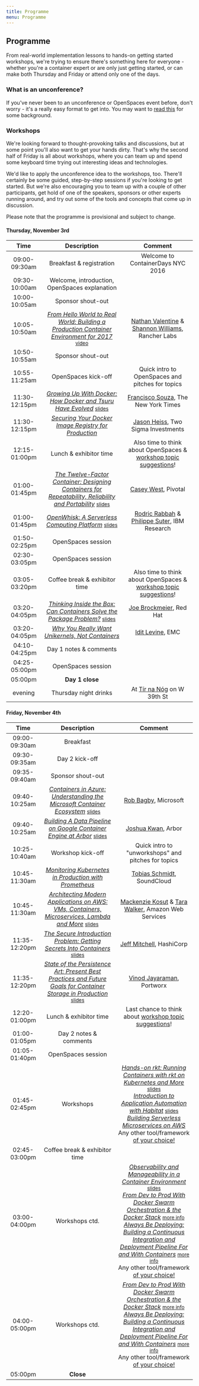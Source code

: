 ```yaml
---
title: Programme
menu: Programme
---
```


## Programme

From real-world implementation lessons to hands-on getting started workshops, we're trying to ensure there's something here for everyone - whether you're a container expert or are only just getting started, or can make both Thursday and Friday or attend only one of the days.

### What is an unconference?

If you've never been to an unconference or OpenSpaces event before, don't worry - it's a really easy format to get into. You may want to [read this](http://en.wikipedia.org/wiki/Unconference) for some background.

### <a name="workshops"></a>Workshops

We're looking forward to thought-provoking talks and discussions, but at some point you'll also want to get your hands dirty. That's why the second half of Friday is all about workshops, where you can team up and spend some keyboard time trying out interesting ideas and technologies.

We'd like to apply the unconference idea to the workshops, too. There'll certainly be some guided, step-by-step sessions if you're looking to get started. But we're also encouraging you to team up with a couple of other participants, get hold of one of the speakers, sponsors or other experts running around, and try out some of the tools and concepts that come up in discussion.

Please note that the programme is provisional and subject to change.

#### Thursday, November 3rd

| Time    | Description          | Comment |
|:-----------:|:-------------:|:-----------:|
| 09:00-09:30am | Breakfast & registration | Welcome to ContainerDays NYC 2016 |
| 09:30-10:00am | Welcome, introduction, OpenSpaces explanation | |
| 10:00-10:05am | Sponsor shout-out | |
| 10:05-10:50am | _[From Hello World to Real World: Building a Production Container Environment for 2017](/2016-nyc-programme#realworld)_ <span style="font-size: smaller">[video](https://www.youtube.com/watch?v=1pLO2bNspMs)</span> | [Nathan Valentine](../#speakers) & [Shannon Williams](../#speakers), Rancher Labs |
| 10:50-10:55am | Sponsor shout-out | |
| 10:55-11:25am | OpenSpaces kick-off | Quick intro to OpenSpaces and pitches for topics |
| 11:30-12:15pm | _[Growing Up With Docker: How Docker and Tsuru Have Evolved](/2016-nyc-programme#tsuru)_ <span style="font-size: smaller">[slides](http://www.slideshare.net/franciscosouza/growing-up-with-docker-how-docker-and-tsuru-have-evolved)</span> | [Francisco Souza](../#speakers), The New York Times |
| 11:30-12:15pm | _[Securing Your Docker Image Registry for Production](/2016-nyc-programme#registry)_ | [Jason Heiss](../#speakers), Two Sigma Investments |
| 12:15-01:00pm | Lunch & exhibitor time | Also time to think about OpenSpaces & [workshop topic suggestions](../#workshops)! |
| 01:00-01:45pm | _[The Twelve-Factor Container: Designing Containers for Repeatability, Reliability and Portability](/2016-nyc-programme#12factors)_ <span style="font-size: smaller">[slides](https://speakerdeck.com/caseywest/abstractions-pittsburgh-the-twelve-factor-container-plus-bonus)</span> | [Casey West](../#speakers), Pivotal |
| 01:00-01:45pm | _[OpenWhisk: A Serverless Computing Platform](/2016-nyc-programme#openwhisk)_ <span style="font-size: smaller">[slides](https://www.slideshare.net/DynamicInfraDays/containerdays-nyc-2016-openwhisk-a-serverless-computing-platform-rodric-rabbah-philippe-suter)</span> | [Rodric Rabbah](../#speakers) & [Philippe Suter](../#speakers), IBM Research |
| 01:50-02:25pm | OpenSpaces session | |
| 02:30-03:05pm | OpenSpaces session | |
| 03:05-03:20pm | Coffee break & exhibitor time | Also time to think about OpenSpaces & [workshop topic suggestions](../#workshops)! |
| 03:20-04:05pm | _[Thinking Inside the Box: Can Containers Solve the Package Problem?](/2016-nyc-programme#package)_ <span style="font-size: smaller">[slides](http://www.slideshare.net/jzb/thinking-inside-the-box-shared)</span> | [Joe Brockmeier](../#speakers), Red Hat |
| 03:20-04:05pm | _[Why You Really Want Unikernels, Not Containers](/2016-nyc-programme#unik)_ | [Idit Levine](../#speakers), EMC |
| 04:10-04:25pm | Day 1 notes & comments | |
| 04:25-05:00pm | OpenSpaces session | |
| 05:00pm | **Day 1 close** | |
| evening | Thursday night drinks | At [T&iacute;r na N&oacute;g](https://www.google.com/maps/dir/Microsoft+Technology+Center,+11+Times+Square,+New+York,+NY+10036/Tir+na+Nog+Times+Square,+315+W+39th+St,+New+York,+NY+10018/@40.7560053,-73.9931183,17z/) on W 39th St |

#### Friday, November 4th

| Time    | Description          | Comment |
|:-----------:|:-------------:|:-----------:|
| 09:00-09:30am | Breakfast | |
| 09:30-09:35am | Day 2 kick-off | |
| 09:35-09:40am | Sponsor shout-out | |
| 09:40-10:25am | _[Containers in Azure: Understanding the Microsoft Container Ecosystem](/2016-nyc-programme#azure)_ <span style="font-size: smaller">[slides](https://www.slideshare.net/DynamicInfraDays/containerdays-nyc-2016-containers-in-azure-understanding-the-microsoft-container-ecosystem-rob-bagby)</span> | [Rob Bagby](../#speakers), Microsoft |
| 09:40-10:25am | _[Building A Data Pipeline on Google Container Engine at Arbor](/2016-nyc-programme#arbor)_ <span style="font-size: smaller">[slides](https://docs.google.com/presentation/d/1NXL8-KCuSRKJWIKi9IfJ6fJ0LitdGZNc4l0Ww1JfX_0/pub?start=false&loop=false&delayms=3000)</span> | [Joshua Kwan](../#speakers), Arbor |
| 10:25-10:40am | Workshop kick-off | Quick intro to "unworkshops" and pitches for topics |
| 10:45-11:30am | _[Monitoring Kubernetes in Production with Prometheus](/2016-nyc-programme#prometheus)_ | [Tobias Schmidt](../#speakers), SoundCloud |
| 10:45-11:30am | _[Architecting Modern Applications on AWS: VMs, Containers, Microservices, Lambda and More](/2016-nyc-programme#aws)_ <span style="font-size: smaller">[slides](http://www.slideshare.net/tarawalker2/container-days-architecting-modern-apps-on-aws)</span> | [Mackenzie Kosut](../#speakers) & [Tara Walker](../#speakers), Amazon Web Services |
| 11:35-12:20pm | _[The Secure Introduction Problem: Getting Secrets Into Containers](/2016-nyc-programme#secrets)_ <span style="font-size: smaller">[slides](http://www.slideshare.net/DynamicInfraDays/containerdays-nyc-2016-the-secure-introduction-problem-getting-secrets-into-containers-jeff-mitchell)</span> | [Jeff Mitchell](../#speakers), HashiCorp |
| 11:35-12:20pm | _[State of the Persistence Art: Present Best Practices and Future Goals for Container Storage in Production](/2016-nyc-programme#storage)_ <span style="font-size: smaller">[slides](http://www.slideshare.net/DynamicInfraDays/containerdays-nyc-2016-state-of-the-persistence-art-present-best-practices-and-future-goals-for-container-storage-in-production-vinod-jayaraman)</span> | [Vinod Jayaraman](../#speakers), Portworx |
| 12:20-01:00pm | Lunch & exhibitor time | Last chance to think about [workshop topic suggestions](../#workshops)! |
| 01:00-01:05pm | Day 2 notes & comments | |
| 01:05-01:40pm | OpenSpaces session | |
| 01:45-02:45pm | Workshops | _[Hands-on rkt: Running Containers with rkt on Kubernetes and More](/2016-nyc-programme#rkt)_ <span style="font-size: smaller">[slides](https://docs.google.com/presentation/d/1JFMeUlB0t1gSDf9H-eMoSeEq9dRnD4WqL67nj9Xc4WM/pub?start=false&loop=false&delayms=3000)</span><br/>_[Introduction to Application Automation with Habitat](/2016-nyc-programme#habitat)_ <span style="font-size: smaller">[slides](http://www.slideshare.net/DynamicInfraDays/containerdays-nyc-2016-introduction-to-application-automation-with-habitat-julian-dunn)</span><br/>_[Building Serverless Microservices on AWS](/2016-nyc-programme#lambda)_<br/>Any other tool/framework [of your choice!](../#workshops) |
| 02:45-03:00pm | Coffee break & exhibitor time | |
| 03:00-04:00pm | Workshops ctd. | _[Observability and Manageability in a Container Environment](/2016-nyc-programme#observability)_ <span style="font-size: smaller">[slides](https://www.slideshare.net/DynamicInfraDays/containerdays-nyc-2016-observability-and-manageability-in-a-container-environment-tim-gross)</span><br/>_[From Dev to Prod With Docker Swarm Orchestration & the Docker Stack](/2016-nyc-programme#swarm)_ <span style="font-size: smaller">[more info](https://github.com/jpetazzo/orchestration-workshop)</span><br/>_[Always Be Deploying: Building a Continuous Integration and Deployment Pipeline For and With Containers](/2016-nyc-programme#cicd)_ <span style="font-size: smaller">[more info](https://github.com/CDNYC-Public/CDNYC-Pipes)</span><br/>Any other tool/framework [of your choice!](../#workshops) |
| 04:00-05:00pm | Workshops ctd. | _[From Dev to Prod With Docker Swarm Orchestration & the Docker Stack](/2016-nyc-programme#swarm)_ <span style="font-size: smaller">[more info](https://github.com/jpetazzo/orchestration-workshop)</span><br/>_[Always Be Deploying: Building a Continuous Integration and Deployment Pipeline For and With Containers](/2016-nyc-programme#cicd)_ <span style="font-size: smaller">[more info](https://github.com/CDNYC-Public/CDNYC-Pipes)</span><br/>Any other tool/framework [of your choice!](../#workshops) |
| 05:00pm | **Close** | |